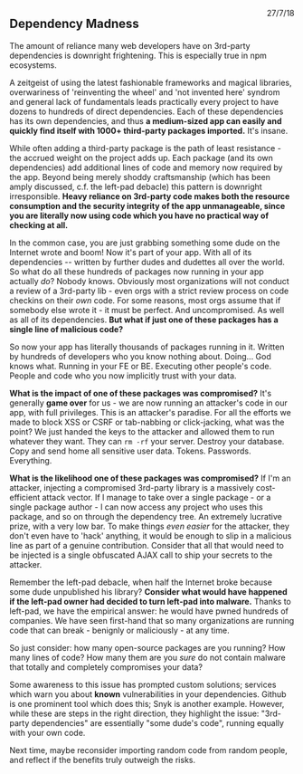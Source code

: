 <!-- {"created_at": "2018-07-27"} -->
<span style='float: right'> 27/7/18 </span>
## Dependency Madness

The amount of reliance many web developers have on 3rd-party dependencies is downright frightening. This is especially true in npm ecosystems.

A zeitgeist of using the latest fashionable frameworks and magical libraries, overwariness of 'reinventing the wheel' and 'not invented here' syndrom and general lack of fundamentals leads practically every project to have dozens to hundreds of direct dependencies. Each of these dependencies has its own dependencies, and thus **a medium-sized app can easily and quickly find itself with 1000+ third-party packages imported.** It's insane. 

While often adding a third-party package is the path of least resistance - the accrued weight on the project adds up. Each package (and its own dependencies) add additional lines of code and memory now required by the app. Beyond being merely shoddy craftsmanship (which has been amply discussed, c.f. the left-pad debacle) this pattern is downright irresponsible. **Heavy reliance on 3rd-party code makes both the resource consumption and the security integrity of the app unmanageable, since you are literally now using code which you have no practical way of checking at all.**

In the common case, you are just grabbing something some dude on the Internet wrote and boom! Now it's part of your app. With all of its dependencies -- written by further dudes and dudettes all over the world. So what do all these hundreds of packages now running in your app actually _do_? Nobody knows. Obviously most organizations will not conduct a review of a 3rd-party lib - even orgs with a strict review process on code checkins on their _own_ code. For some reasons, most orgs assume that if somebody else wrote it - it must be perfect. And uncompromised. As well as all of its dependencies. **But what if just one of these packages has a single line of malicious code?**

So now your app has literally thousands of packages running in it. Written by hundreds of developers who you know nothing about. Doing... God knows what. Running in your FE or BE. Executing other people's code. People and code who you now implicitly trust with your data. 

**What is the impact of one of these packages was compromised?** It's generally **game over** for us - we are now running an attacker's code in our app, with full privileges. This is an attacker's paradise. For all the efforts we made to block XSS or CSRF or tab-nabbing or click-jacking, what was the point? We just handed the keys to the attacker and allowed them to run whatever they want. They can `rm -rf` your server. Destroy your database. Copy and send home all sensitive user data. Tokens. Passwords. Everything. 

**What is the likelihood one of these packages was compromised?** If I'm an attacker, injecting a compromised 3rd-party library is a massively cost-efficient attack vector. If I manage to take over a single package - or a single package author - I can now access any project who uses this package, and so on through the dependency tree. An extremely lucrative prize, with a very low bar. To make things _even easier_ for the attacker, they don't even have to 'hack' anything, it would be enough to slip in a malicious line as part of a genuine contribution. Consider that all that would need to be injected is a single obfuscated AJAX call to ship your secrets to the attacker. 

Remember the left-pad debacle, when half the Internet broke because some dude unpublished his library? **Consider what would have happened if the left-pad owner had decided to turn left-pad into malware.** Thanks to left-pad, we have the empirical answer: he would have pwned hundreds of companies. We have seen first-hand that so many organizations are running code that can break - benignly or maliciously - at any time. 

So just consider: how many open-source packages are you running? How many lines of code? How many them are you _sure_ do not contain malware that totally and completely compromises your data?

Some awareness to this issue has prompted custom solutions; services which warn you about **known** vulnerabilities in your dependencies. Github is one prominent tool which does this; Snyk is another example. However, while these are steps in the right direction, they highlight the issue: "3rd-party dependencies" are essentially "some dude's code", running equally with your own code. 

Next time, maybe reconsider importing random code from random people, and reflect if the benefits truly outweigh the risks. 

